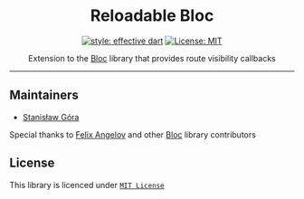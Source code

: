 <div align="center">

# Reloadable Bloc

<a href="https://github.com/dart-lang/lints"><img src="https://img.shields.io/badge/style-recommended-40c4ff.svg" alt="style: effective dart"></a>
<a href="https://github.com/stasgora/bloc-extensions/blob/master/LICENSE"><img src="https://img.shields.io/badge/license-MIT-blue.svg" alt="License: MIT"></a>

Extension to the [Bloc](https://pub.dev/packages/bloc) library that provides route visibility callbacks
</div>

---

## Maintainers
- [Stanisław Góra](https://github.com/stasgora/)

Special thanks to [Felix Angelov](https://github.com/felangel) and other [Bloc](https://pub.dev/packages/bloc) library contributors

## License
This library is licenced under [`MIT License`](https://github.com/stasgora/round-spot/blob/master/LICENSE)
